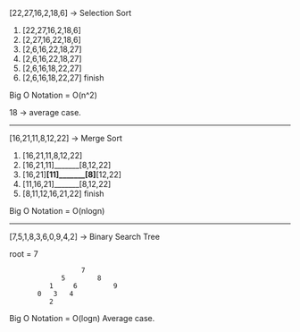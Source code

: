 [22,27,16,2,18,6] -> Selection Sort

1.  [22,27,16,2,18,6]
2.  [2,27,16,22,18,6]
3.  [2,6,16,22,18,27]
4.  [2,6,16,22,18,27]
5.  [2,6,16,18,22,27]
6.  [2,6,16,18,22,27] finish

Big O Notation = O(n^2)

18 -> average case.

--------------------------------------------------------------

[16,21,11,8,12,22] -> Merge Sort

1.  [16,21,11,8,12,22]
2.  [16,21,11]_______[8,12,22]
3.  [16,21]__[11]_______[8]__[12,22]
4.  [11,16,21]_______[8,12,22]
5.  [8,11,12,16,21,22] finish

Big O Notation = O(nlogn)

--------------------------------------------------------------

[7,5,1,8,3,6,0,9,4,2] -> Binary Search Tree

root = 7

                      7
                 5        8
              1     6         9
           0   3   4
              2

Big O Notation = O(logn)
Average case. 